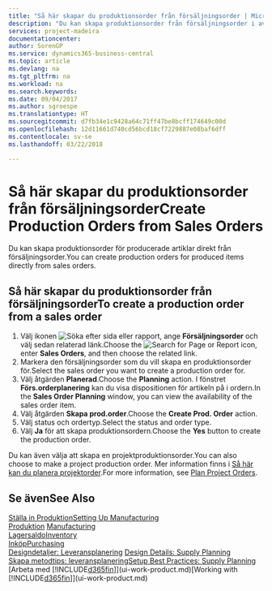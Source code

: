 ```yaml
---
title: "Så här skapar du produktionsorder från försäljningsorder | Microsoft Docsr"
description: "Du kan skapa produktionsorder från försäljningsorder i avdelningen Försäljning och marknadsföring."
services: project-madeira
documentationcenter: 
author: SorenGP
ms.service: dynamics365-business-central
ms.topic: article
ms.devlang: na
ms.tgt_pltfrm: na
ms.workload: na
ms.search.keywords: 
ms.date: 09/04/2017
ms.author: sgroespe
ms.translationtype: HT
ms.sourcegitcommit: d7fb34e1c9428a64c71ff47be8bcff174649c00d
ms.openlocfilehash: 12d11661d740cd56bcd18cf7229887e08baf6dff
ms.contentlocale: sv-se
ms.lasthandoff: 03/22/2018

---
```

# <a name="create-production-orders-from-sales-orders"></a><span data-ttu-id="80355-103">Så här skapar du produktionsorder från försäljningsorder</span><span class="sxs-lookup"><span data-stu-id="80355-103">Create Production Orders from Sales Orders</span></span>
<span data-ttu-id="80355-104">Du kan skapa produktionsorder för producerade artiklar direkt från försäljningsorder.</span><span class="sxs-lookup"><span data-stu-id="80355-104">You can create production orders for produced items directly from sales orders.</span></span>  

## <a name="to-create-a-production-order-from-a-sales-order"></a><span data-ttu-id="80355-105">Så här skapar du produktionsorder från försäljningsorder</span><span class="sxs-lookup"><span data-stu-id="80355-105">To create a production order from a sales order</span></span>  

1.  <span data-ttu-id="80355-106">Välj ikonen ![Söka efter sida eller rapport](media/ui-search/search_small.png "Ikonen Söka efter sida eller rapport"), ange **Försäljningsorder** och välj sedan relaterad länk.</span><span class="sxs-lookup"><span data-stu-id="80355-106">Choose the ![Search for Page or Report](media/ui-search/search_small.png "Search for Page or Report icon") icon, enter **Sales Orders**, and then choose the related link.</span></span>  
2.  <span data-ttu-id="80355-107">Markera den försäljningsorder som du vill skapa en produktionsorder för.</span><span class="sxs-lookup"><span data-stu-id="80355-107">Select the sales order you want to create a production order for.</span></span>  
3.  <span data-ttu-id="80355-108">Välj åtgärden **Planerad**.</span><span class="sxs-lookup"><span data-stu-id="80355-108">Choose the **Planning** action.</span></span> <span data-ttu-id="80355-109">I fönstret **Förs.orderplanering** kan du visa dispositionen för artikeln på i ordern.</span><span class="sxs-lookup"><span data-stu-id="80355-109">In the **Sales Order Planning** window, you can view the availability of the sales order item.</span></span>  
4.  <span data-ttu-id="80355-110">Välj åtgärden **Skapa prod.order**.</span><span class="sxs-lookup"><span data-stu-id="80355-110">Choose the **Create Prod. Order** action.</span></span>  
5.  <span data-ttu-id="80355-111">Välj status och ordertyp.</span><span class="sxs-lookup"><span data-stu-id="80355-111">Select the status and order type.</span></span>  
6.  <span data-ttu-id="80355-112">Välj **Ja** för att skapa produktionsordern.</span><span class="sxs-lookup"><span data-stu-id="80355-112">Choose the **Yes** button to create the production order.</span></span>

<span data-ttu-id="80355-113">Du kan även välja att skapa en projektproduktionsorder.</span><span class="sxs-lookup"><span data-stu-id="80355-113">You can also choose to make a project production order.</span></span> <span data-ttu-id="80355-114">Mer information finns i [Så här kan du planera projektorder](production-how-to-plan-project-orders.md).</span><span class="sxs-lookup"><span data-stu-id="80355-114">For more information, see [Plan Project Orders](production-how-to-plan-project-orders.md).</span></span>   

## <a name="see-also"></a><span data-ttu-id="80355-115">Se även</span><span class="sxs-lookup"><span data-stu-id="80355-115">See Also</span></span>  
[<span data-ttu-id="80355-116">Ställa in Produktion</span><span class="sxs-lookup"><span data-stu-id="80355-116">Setting Up Manufacturing</span></span>](production-configure-production-processes.md)  
<span data-ttu-id="80355-117">[Produktion](production-manage-manufacturing.md)  </span><span class="sxs-lookup"><span data-stu-id="80355-117">[Manufacturing](production-manage-manufacturing.md)  </span></span>  
[<span data-ttu-id="80355-118">Lagersaldo</span><span class="sxs-lookup"><span data-stu-id="80355-118">Inventory</span></span>](inventory-manage-inventory.md)  
[<span data-ttu-id="80355-119">Inköp</span><span class="sxs-lookup"><span data-stu-id="80355-119">Purchasing</span></span>](purchasing-manage-purchasing.md)  
<span data-ttu-id="80355-120">[Designdetaljer: Leveransplanering](design-details-supply-planning.md) </span><span class="sxs-lookup"><span data-stu-id="80355-120">[Design Details: Supply Planning](design-details-supply-planning.md) </span></span>  
[<span data-ttu-id="80355-121">Skapa metodtips: leveransplanering</span><span class="sxs-lookup"><span data-stu-id="80355-121">Setup Best Practices: Supply Planning</span></span>](setup-best-practices-supply-planning.md)  
<span data-ttu-id="80355-122">[Arbeta med [!INCLUDE[d365fin](includes/d365fin_md.md)]](ui-work-product.md)</span><span class="sxs-lookup"><span data-stu-id="80355-122">[Working with [!INCLUDE[d365fin](includes/d365fin_md.md)]](ui-work-product.md)</span></span>

